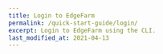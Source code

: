 ```yaml
---
title: Login to EdgeFarm
permalink: /quick-start-guide/login/
excerpt: Login to EdgeFarm using the CLI.
last_modified_at: 2021-04-13
---
```

